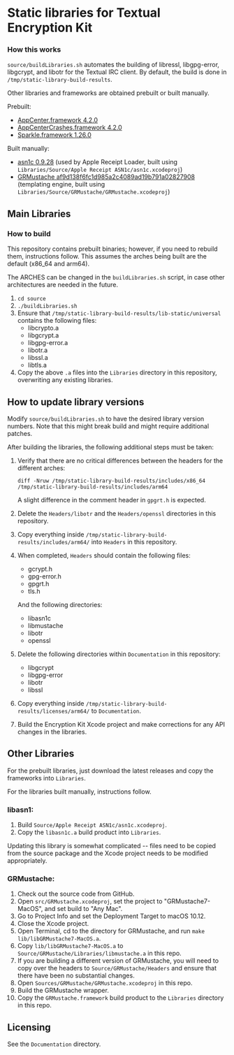 # Static libraries for Textual Encryption Kit

### How this works

`source/buildLibraries.sh` automates the building of libressl, libgpg-error, libgcrypt, and libotr for the Textual IRC client.
By default, the build is done in `/tmp/static-library-build-results`. 

Other libraries and frameworks are obtained prebuilt or built manually.

Prebuilt:
- [AppCenter.framework 4.2.0](https://github.com/microsoft/appcenter-sdk-apple) 
- [AppCenterCrashes.framework 4.2.0](https://github.com/microsoft/appcenter-sdk-apple)
- [Sparkle.framework 1.26.0](https://github.com/sparkle-project/Sparkle/)

Built manually:
- [asn1c 0.9.28](https://github.com/vlm/asn1c) (used by Apple Receipt Loader, built using `Libraries/Source/Apple Receipt ASN1c/asn1c.xcodeproj`)
- [GRMustache af9d138f6fc1d985a2c4089ad19b791a02827908](https://github.com/groue/GRMustache) (templating engine, built using `Libraries/Source/GRMustache/GRMustache.xcodeproj`)

## Main Libraries

### How to build

This repository contains prebuilt binaries; however, if you need to rebuild them, instructions follow.
This assumes the arches being built are the default (x86_64 and arm64).

The ARCHES can be changed in the `buildLibraries.sh` script, in case other architectures are needed in the future.

1. `cd source`
2. `./buildLibraries.sh`
3. Ensure that `/tmp/static-library-build-results/lib-static/universal` contains the following files:
   - libcrypto.a
   - libgcrypt.a
   - libgpg-error.a
   - libotr.a
   - libssl.a
   - libtls.a
4. Copy the above `.a` files into the `Libraries` directory in this repository, overwriting any existing libraries.


## How to update library versions
Modify `source/buildLibraries.sh` to have the desired library version numbers. Note that this might break build and might require additional patches.

After building the libraries, the following additional steps must be taken:
1. Verify that there are no critical differences between the headers for the different arches:
   
   `diff -Nruw /tmp/static-library-build-results/includes/x86_64 /tmp/static-library-build-results/includes/arm64`
   
   A slight difference in the comment header in `gpgrt.h` is expected.
2. Delete the `Headers/libotr` and the `Headers/openssl` directories in this repository.
3. Copy everything inside `/tmp/static-library-build-results/includes/arm64/` into `Headers` in this repository.
4. When completed, `Headers` should contain the following files:
   - gcrypt.h
   - gpg-error.h
   - gpgrt.h
   - tls.h

   And the following directories:
   - libasn1c
   - libmustache
   - libotr
   - openssl
5. Delete the following directories within `Documentation` in this repository:
   - libgcrypt
   - libgpg-error
   - libotr
   - libssl
6. Copy everything inside `/tmp/static-library-build-results/licenses/arm64/` to `Documentation`.
5. Build the Encryption Kit Xcode project and make corrections for any API changes in the libraries.


## Other Libraries

For the prebuilt libraries, just download the latest releases and copy the frameworks into `Libraries`.

For the libraries built manually, instructions follow.

### libasn1: 

1. Build `Source/Apple Receipt ASN1c/asn1c.xcodeproj`.
2. Copy the `libasn1c.a`  build product into `Libraries`.

Updating this library is somewhat complicated -- files need to be copied from the source package and the Xcode project needs to be modified appropriately.

### GRMustache:

1. Check out the source code from GitHub.
2. Open `src/GRMustache.xcodeproj`, set the project to "GRMustache7-MacOS", and set build to "Any Mac".
3. Go to Project Info and set the Deployment Target to macOS 10.12.
4. Close the Xcode project.
5. Open Terminal, cd to the directory for GRMustache, and run `make lib/libGRMustache7-MacOS.a`.
6. Copy `lib/libGRMustache7-MacOS.a` to `Source/GRMustache/Libraries/libmustache.a` in this repo.
7. If you are building a different version of GRMustache, you will need to copy over the headers to `Source/GRMustache/Headers` and ensure that there have been no substantial changes.
8. Open `Sources/GRMustache/GRMustache.xcodeproj` in this repo.
9. Build the GRMustache wrapper.
10. Copy the `GRMustache.framework` build product to the `Libraries` directory in this repo.

## Licensing

See the `Documentation` directory.